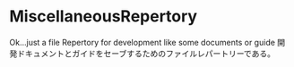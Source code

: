 # MiscellaneousRepertory
Ok...just a file Repertory for development like some documents or guide
開発ドキュメントとガイドをセーブするためのファイルレパートリーである。